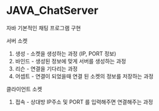 # JAVA_ChatServer
자바 기본적인 채팅 프로그램 구현


서버 소켓
1. 생성 - 소켓을 생성하는 과정 (IP, PORT 정보)
2. 바인드 - 생성된 정보에 맞게 서버를 생성하는 과정
3. 리슨 - 연결을 기다리는 과정
4. 어셉트 - 연결이 되었을때 연결 된 소켓의 정보를 저장하는 과정

클라이언트 소켓
1. 접속 - 상대방 IP주소 및 PORT 를 입력해주면 연결해주는 과정